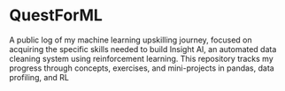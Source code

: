 # QuestForML
 A public log of my machine learning upskilling journey, focused on acquiring the specific skills needed to build Insight AI, an automated data cleaning system using reinforcement learning. This repository tracks my progress through concepts, exercises, and mini-projects in pandas, data profiling, and RL
